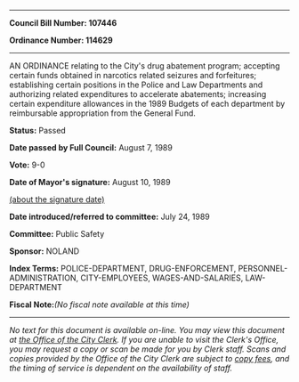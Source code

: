 

********

**Council Bill Number: 107446**
   
**Ordinance Number: 114629**
********

 AN ORDINANCE relating to the City's drug abatement program; accepting certain funds obtained in narcotics related seizures and forfeitures; establishing certain positions in the Police and Law Departments and authorizing related expenditures to accelerate abatements; increasing certain expenditure allowances in the 1989 Budgets of each department by reimbursable appropriation from the General Fund.

**Status:** Passed
   
**Date passed by Full Council:** August 7, 1989
   
**Vote:** 9-0
   
**Date of Mayor's signature:** August 10, 1989
   
[(about the signature date)](/~public/approvaldate.htm)
   
   
   
**Date introduced/referred to committee:** July 24, 1989
   
**Committee:** Public Safety
   
**Sponsor:** NOLAND
   
   
**Index Terms:** POLICE-DEPARTMENT, DRUG-ENFORCEMENT, PERSONNEL-ADMINISTRATION, CITY-EMPLOYEES, WAGES-AND-SALARIES, LAW-DEPARTMENT

**Fiscal Note:**_(No fiscal note available at this time)_
********

_No text for this document is available on-line. You may view this document at [the Office of the City Clerk](http://www.seattle.gov/leg/clerk/contactUs.htm). If you are unable to visit the Clerk's Office, you may request a copy or scan be made for you by Clerk staff. Scans and copies provided by the Office of the City Clerk are subject to [copy fees](http://clerk.seattle.gov/~public/clerkfees.htm), and the timing of service is dependent on the availability of staff._

